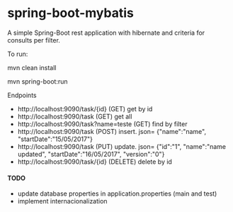 # spring-boot-mybatis
A simple Spring-Boot rest application with hibernate and criteria for consults per filter.

To run: 

mvn clean install

mvn spring-boot:run

Endpoints

* http://localhost:9090/task/{id} (GET) get by id
* http://localhost:9090/task (GET) get all
* http://localhost:9090/task?name=teste (GET) find by filter
* http://localhost:9090/task (POST) insert. json= {"name":"name", "startDate":"15/05/2017"}
* http://localhost:9090/task (PUT) update. json= {"id":"1", "name":"name updated", "startDate":"16/05/2017", "version":"0"}
* http://localhost:9090/task/{id} (DELETE) delete by id
 

#### TODO
* update database properties in application.properties (main and test)
* implement internacionalization
